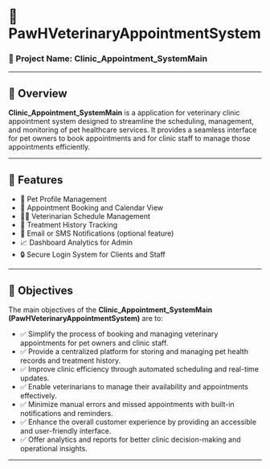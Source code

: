 # 🐾 PawHVeterinaryAppointmentSystem  
### 📌 Project Name: Clinic_Appointment_SystemMain

---

## 📖 Overview

**Clinic_Appointment_SystemMain** is a application for veterinary clinic appointment system designed to streamline the scheduling, management, and monitoring of pet healthcare services. It provides a seamless interface for pet owners to book appointments and for clinic staff to manage those appointments efficiently.

---

## 🚀 Features

- 🐶 Pet Profile Management  
- 📅 Appointment Booking and Calendar View  
- 👩‍⚕️ Veterinarian Schedule Management  
- 💊 Treatment History Tracking  
- 🔔 Email or SMS Notifications (optional feature)  
- 📈 Dashboard Analytics for Admin  
- 🔒 Secure Login System for Clients and Staff
  
---

## 🎯 Objectives

The main objectives of the **Clinic_Appointment_SystemMain (PawHVeterinaryAppointmentSystem)** are to:

- ✅ Simplify the process of booking and managing veterinary appointments for pet owners and clinic staff.
- ✅ Provide a centralized platform for storing and managing pet health records and treatment history.
- ✅ Improve clinic efficiency through automated scheduling and real-time updates.
- ✅ Enable veterinarians to manage their availability and appointments effectively.
- ✅ Minimize manual errors and missed appointments with built-in notifications and reminders.
- ✅ Enhance the overall customer experience by providing an accessible and user-friendly interface.
- ✅ Offer analytics and reports for better clinic decision-making and operational insights.

---

